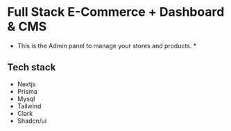 # Full Stack E-Commerce + Dashboard & CMS

* This is the Admin panel to manage your stores and products. *

## Tech stack

* Nextjs
* Prisma
* Mysql
* Tailwind
* Clark
* Shadcn/ui

